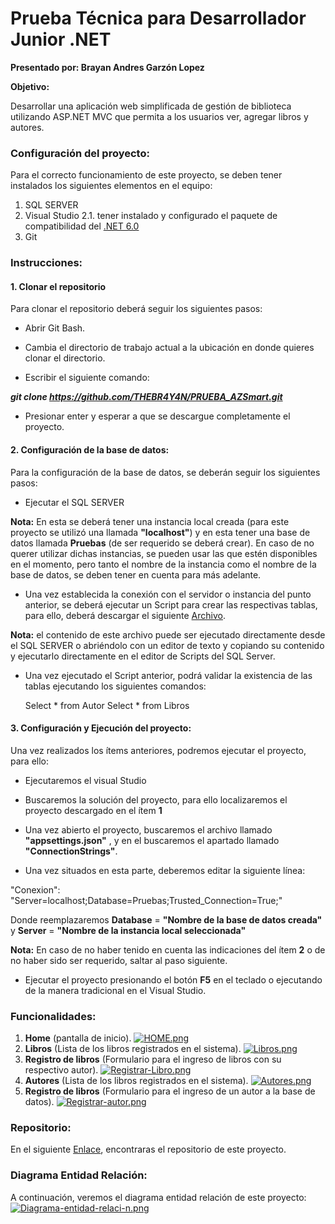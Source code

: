 # Prueba Técnica para Desarrollador Junior .NET

**Presentado por: Brayan Andres Garzón Lopez**

**Objetivo:**

Desarrollar una aplicación web simplificada de gestión de biblioteca utilizando ASP.NET MVC que permita a los usuarios ver, agregar libros y autores.
### Configuración del proyecto:

Para el correcto funcionamiento de este proyecto, se deben tener instalados los siguientes elementos en el equipo:
1. SQL SERVER
2. Visual Studio
2.1. tener instalado y configurado el paquete de compatibilidad del [.NET 6.0](https://dotnet.microsoft.com/es-es/download/dotnet/6.0 ".NET 6.0")
3. Git
   
### **Instrucciones**: 

#### 1. Clonar el repositorio


Para clonar el repositorio deberá seguir los siguientes pasos:

  -  Abrir Git Bash.

  -   Cambia el directorio de trabajo actual a la ubicación en donde quieres clonar el directorio.

  -   Escribir el siguiente comando:

  ***git clone https://github.com/THEBR4Y4N/PRUEBA_AZSmart.git***

  -   Presionar enter y esperar a que se descargue completamente el proyecto.

#### 2. Configuración de la base de datos:

Para la configuración de la base de datos, se deberán seguir los siguientes pasos: 

   - Ejecutar el SQL SERVER
     
**Nota:** En esta se deberá tener una instancia local creada (para este proyecto se utilizó una llamada **"localhost"**) y en esta tener una base de datos llamada **Pruebas** (de ser requerido se deberá crear).
En caso de no querer utilizar dichas instancias, se pueden usar las que estén disponibles en el momento, pero tanto el nombre de la instancia como el nombre de la base de datos, se deben tener en cuenta para más adelante.

   - Una vez establecida la conexión con el servidor o instancia del punto anterior, se deberá ejecutar un Script para crear las respectivas tablas, para ello, deberá descargar el siguiente [Archivo](https://drive.google.com/uc?export=download&id=1P69PCjlECmlz2NvWF9CddG8mkNoFckzj "Archivo").
   
   **Nota:** el contenido de este archivo puede ser ejecutado directamente desde el SQL SERVER o abriéndolo con un editor de texto  y copiando su contenido y ejecutarlo directamente en el editor de Scripts del SQL Server.
   
   - Una vez ejecutado el Script anterior, podrá validar la existencia de las tablas ejecutando los siguientes comandos:
   
   		Select * from Autor
   		Select * from Libros

#### 3. Configuración y Ejecución del proyecto:

Una vez realizados los ítems anteriores,  podremos ejecutar el proyecto, para ello:

- Ejecutaremos el visual Studio

- Buscaremos la solución del proyecto, para ello localizaremos el proyecto descargado en el ítem **1**

- Una vez abierto el proyecto, buscaremos el archivo llamado **"appsettings.json"** , y en el buscaremos el apartado llamado **"ConnectionStrings"**.

- Una vez situados en esta parte, deberemos editar la siguiente línea:
  
"Conexion": "Server=localhost;Database=Pruebas;Trusted_Connection=True;"

Donde reemplazaremos **Database** = **"Nombre de la base de datos creada"** y **Server** = **"Nombre de la instancia local seleccionada"**

**Nota:** En caso de no haber tenido en cuenta las indicaciones del ítem **2** o de no haber sido ser requerido, saltar al paso siguiente. 

- Ejecutar el proyecto presionando el botón **F5** en el teclado o ejecutando de la manera tradicional en el Visual Studio.


### Funcionalidades:
1) **Home** (pantalla de inicio).
[![HOME.png](https://i.postimg.cc/x1cQsJMB/HOME.png)](https://postimg.cc/18hbXzWK)
2) **Libros** (Lista de los libros registrados en el sistema).
[![Libros.png](https://i.postimg.cc/13nx0xZQ/Libros.png)](https://postimg.cc/CRg6YQ1P)
3) **Registro de libros** (Formulario para el ingreso de libros con su respectivo autor).
[![Registrar-Libro.png](https://i.postimg.cc/d3tpLp9g/Registrar-Libro.png)](https://postimg.cc/ftpBPHpv)
4) **Autores** (Lista de los libros registrados en el sistema).
[![Autores.png](https://i.postimg.cc/tCcw4rnm/Autores.png)](https://postimg.cc/crQXDBmQ)
5) **Registro de libros** (Formulario para el ingreso de un autor a la base de datos).
[![Registrar-autor.png](https://i.postimg.cc/zDtPxd7X/Registrar-autor.png)](https://postimg.cc/5jz30SDZ)
### Repositorio:
En el siguiente [Enlace](https://github.com/THEBR4Y4N/PRUEBA_AZSmart "Enlace"), encontraras el repositorio de este proyecto.
### Diagrama Entidad Relación:
A continuación, veremos el diagrama entidad relación de este proyecto:
[![Diagrama-entidad-relaci-n.png](https://i.postimg.cc/tCFWsJsQ/Diagrama-entidad-relaci-n.png)](https://postimg.cc/mt2tqb38)
